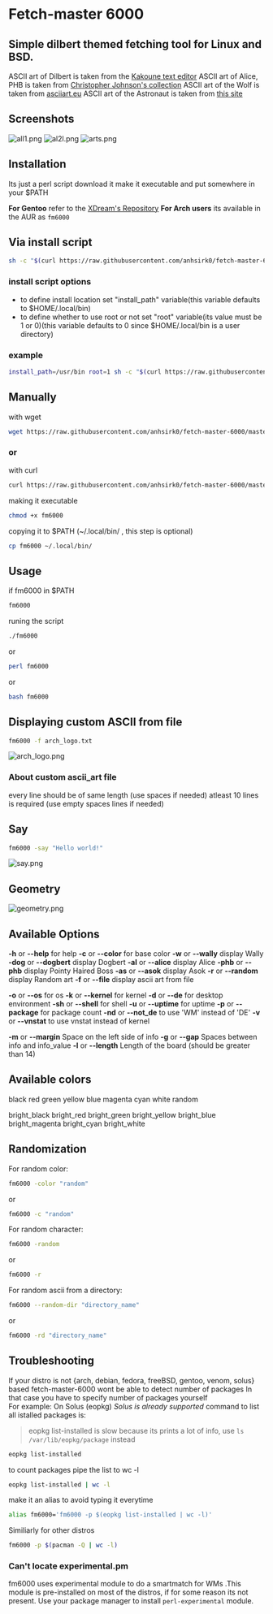 # Fetch-master 6000

## Simple dilbert themed fetching tool for Linux and BSD.

ASCII art of Dilbert is taken from the [Kakoune text editor](https://github.com/mawww/kakoune)
ASCII art of Alice, PHB is taken from [Christopher Johnson's collection](https://asciiart.website/index.php?art=comics/dilbert)
ASCII art of the Wolf is taken from [asciiart.eu](https://www.asciiart.eu/animals/wolves)
ASCII art of the Astronaut is taken from [this site](https://pastebin.com/T7tunPCa)

## Screenshots
![all1.png](https://github.com/anhsirk0/fetch-master-6000/blob/master/screenshots/all1.png)
![al2l.png](https://github.com/anhsirk0/fetch-master-6000/blob/master/screenshots/all2.png)
![arts.png](https://github.com/anhsirk0/fetch-master-6000/blob/master/screenshots/arts.png)

## Installation
Its just a perl script
download it make it executable and put somewhere in your $PATH

**For Gentoo** refer to the [XDream's Repository](https://github.com/XDream8/dreamsrepo)
**For Arch users** its available in the AUR as `fm6000`

## Via install script
```sh
sh -c "$(curl https://raw.githubusercontent.com/anhsirk0/fetch-master-6000/master/install.sh)"
```
### install script options
- to define install location set "install_path" variable(this variable defaults to $HOME/.local/bin)
- to define whether to use root or not set "root" variable(its value must be 1 or 0)(this variable defaults to 0 since $HOME/.local/bin is a user directory)
### example
```sh
install_path=/usr/bin root=1 sh -c "$(curl https://raw.githubusercontent.com/anhsirk0/fetch-master-6000/master/install.sh)"
```

## Manually
with wget
``` sh
wget https://raw.githubusercontent.com/anhsirk0/fetch-master-6000/master/fm6000.pl -O fm6000
```
### or
with curl
``` sh
curl https://raw.githubusercontent.com/anhsirk0/fetch-master-6000/master/fm6000.pl --output fm6000
```
making it executable
```sh
chmod +x fm6000
```
copying it to $PATH (~/.local/bin/ , this step is optional)
```sh
cp fm6000 ~/.local/bin/
```

## Usage
if fm6000 in $PATH
```bash
fm6000
```
runing the script
```bash
./fm6000
```
or
```bash
perl fm6000
```
or
```bash
bash fm6000
```

## Displaying custom ASCII from file
```bash
fm6000 -f arch_logo.txt
```
![arch_logo.png](https://github.com/anhsirk0/fetch-master-6000/blob/master/screenshots/arch_logo.png)

### About custom ascii_art file
every line should be of same length (use spaces if needed)
atleast 10 lines is required (use empty spaces lines if needed)

## Say
```bash
fm6000 -say "Hello world!"
```
![say.png](https://github.com/anhsirk0/fetch-master-6000/blob/master/screenshots/say.png)

## Geometry
![geometry.png](https://github.com/anhsirk0/fetch-master-6000/blob/master/screenshots/geometry.png)

## Available Options
**-h** or **--help** for help
**-c** or **--color** for base color
**-w** or **--wally** display Wally
**-dog** or **--dogbert** display Dogbert
**-al** or **--alice** display Alice
**-phb** or **--phb** display Pointy Haired Boss
**-as** or **--asok** display Asok
**-r** or **--random** display Random art
**-f** or **--file** display ascii art from file

**-o** or **--os** for os
**-k** or **--kernel** for kernel
**-d** or **--de** for desktop environment
**-sh** or **--shell** for shell
**-u** or **--uptime** for uptime
**-p** or **--package** for package count
**-nd** or **--not_de** to use 'WM' instead of 'DE'
**-v** or **--vnstat** to use vnstat instead of kernel

**-m** or **--margin** Space on the left side of info
**-g** or **--gap** Spaces between info and info_value
**-l** or **--length** Length of the board (should be greater than 14)

## Available colors
black  red  green  yellow  blue  magenta  cyan  white random

bright_black  bright_red      bright_green  bright_yellow
bright_blue   bright_magenta  bright_cyan   bright_white

## Randomization
For random color:
```bash
fm6000 -color "random"
```
or
```bash
fm6000 -c "random"
```

For random character:
```bash
fm6000 -random
```
or
```bash
fm6000 -r
```

For random ascii from a directory:
```bash
fm6000 --random-dir "directory_name"
```
or
```bash
fm6000 -rd "directory_name"
```

## Troubleshooting
If your distro is not {arch, debian, fedora, freeBSD, gentoo, venom, solus} based fetch-master-6000 wont be able to detect number of packages
In that case you have to specify number of packages yourself  
For example:
On Solus (eopkg)
*Solus is already supported*
command to list all istalled packages is:
> eopkg list-installed is slow because its prints a lot of info, use `ls /var/lib/eopkg/package` instead
```bash
eopkg list-installed
```
to count packages pipe the list to wc -l

```bash
eopkg list-installed | wc -l
```

make it an alias to avoid typing it everytime

```bash
alias fm6000='fm6000 -p $(eopkg list-installed | wc -l)'
```
Similiarly for other distros

```bash
fm6000 -p $(pacman -Q | wc -l)
```

### Can't locate experimental.pm
fm6000 uses experimental module to do a smartmatch for WMs .This module is pre-installed on most of the distros, if for some reason its not present. Use your package manager to install `perl-experimental` module.
